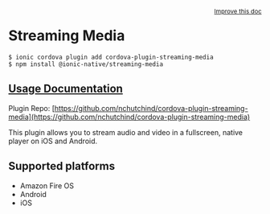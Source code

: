 <a style="float:right;font-size:12px;" href="http://github.com/ionic-team/ionic-native/edit/master/src/@ionic-native/plugins/streaming-media/index.ts#L46">
  Improve this doc
</a>

# Streaming Media

```
$ ionic cordova plugin add cordova-plugin-streaming-media
$ npm install @ionic-native/streaming-media
```

## [Usage Documentation](https://ionicframework.com/docs/native/streaming-media/)

Plugin Repo: [https://github.com/nchutchind/cordova-plugin-streaming-media](https://github.com/nchutchind/cordova-plugin-streaming-media)

This plugin allows you to stream audio and video in a fullscreen, native player on iOS and Android.

## Supported platforms
- Amazon Fire OS
- Android
- iOS



